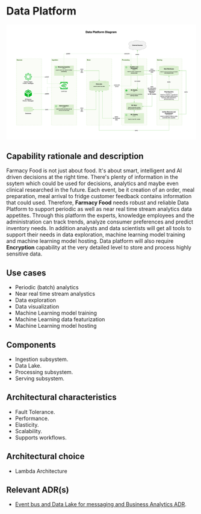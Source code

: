 # Data Platform  

![image](../diagrams/Data%20Platform%20Diagram.jpg) 

## Capability rationale and description

Farmacy Food is not just about food. It's about smart, intelligent and AI driven decisions at the right time. There's plenty of information in the ssytem which could be used for decisions, analytics and maybe even clinical researched in the future. Each event, be it creation of an order, meal preparation, meal arrival to fridge customer feedback contains information that could used. Therefore, __Farmacy Food__ needs robust and reliable Data Platform to support periodic as well as near real time stream analytics data appetites. Through this platform the experts, knowledge employees and the administration can track trends, analyze consumer preferences and predict inventory needs. In addition analysts and data scientists will get all tools to support their needs in data exploration, machine learning model training and machine learning model hosting. Data platform will also require __Encryption__ capability at the very detailed level to store and process highly sensitive data.


## Use cases

* Periodic (batch) analytics
* Near real time stream analystics
* Data exploration
* Data visualization
* Machine Learning model training
* Machine Learning data featurization
* Machine Learning model hosting

## Components

* Ingestion subsystem.
* Data Lake.
* Processing subsystem.
* Serving subsystem.

## Architectural characteristics

* Fault Tolerance.
* Performance.
* Elasticity.
* Scalability.
* Supports workflows.

## Architectural choice

* Lambda Architecture

## Relevant ADR(s)

* [Event bus and Data Lake for messaging and Business Analytics ADR](../ADRs/Event%20bus%20and%20Data%20Lake%20for%20messaging%20and%20Business%20Analytics.md).
